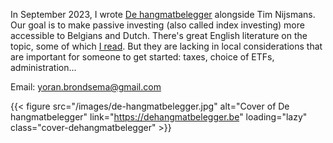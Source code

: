 In September 2023, I wrote [De hangmatbelegger](https://dehangmatbelegger.be) alongside Tim Nijsmans. Our goal is to make passive investing (also called index investing) more accessible to Belgians and Dutch. There's great English literature on the topic, some of which [I read](/reading). But they are lacking in local considerations that are important for someone to get started: taxes, choice of ETFs, administration...

Email: <a href="mailto:yoran.brondsema@gmail.com">yoran.brondsema@gmail.com</a>

{{< figure src="/images/de-hangmatbelegger.jpg" alt="Cover of De hangmatbelegger" link="https://dehangmatbelegger.be" loading="lazy" class="cover-dehangmatbelegger" >}}

